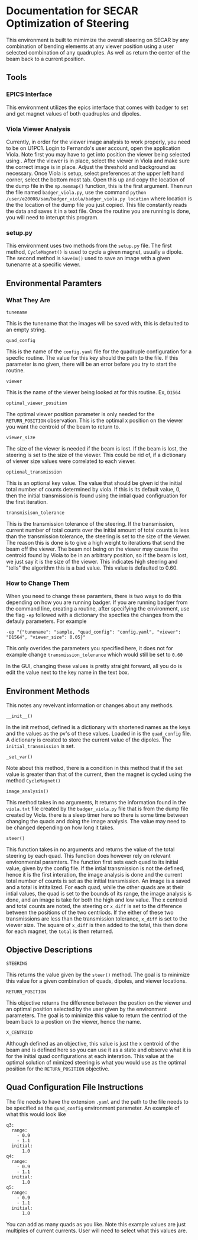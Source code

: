 # Documentation for SECAR Optimization of Steering

This environment is built to mimimize the overall steering on SECAR by any combination of bending elements at any viewer position using a user selected combination of any quadruples. As well as return the center of the beam back to a current position.

## Tools 

### EPICS Interface

This environment utilizes the epics interface that comes with badger to set and get magnet values of both quadruples and dipoles.

### Viola Viewer Analysis

Currently, in order for the viewer image analysis to work properly, you need to be on U1PC1. Login to Fernando's user account, open the application Viola. Note first you may have to get into position the viewer being selected using . After the viewer is in place, select the viewer in Viola and make sure the correct image is in place. Adjust the threshold and background as necessary. Once Viola is setup, select preferences at the upper left hand corner, select the bottom most tab. Open this up and copy the location of the dump file in the `np.memmap()` function, this is the first argument. Then run the file named `badger_viola.py`, use the command `python /user/e20008/sam/badger_viola/badger_viola.py location` where location is the the location of the dump file you just copied. This file constantly reads the data and saves it in a text file. Once the routine you are running is done, you will need to interupt this program.  

### setup.py

This environment uses two methods from the `setup.py` file. The first method, `CycleMagnet()` is used to cycle a given magnet, usually a dipole. The second method is `SaveIm()` used to save an image with a given tunename at a specific viewer. 

## Environmental Paramters

### What They Are

`tunename`

This is the tunename that the images will be saved with, this is defaulted to an empty string.

`quad_config`

This is the name of the `config.yaml` file for the quadruple configuration for a specfic routine. The value for this key should the path to the file. If this parameter is no given, there will be an error before you try to start the routine. 

`viewer`

This is the name of the viewer being looked at for this routine. Ex, `D1564`

`optimal_viewer_position`

The optimal viewer position parameter is only needed for the `RETURN_POSITION` observation. This is the optimal x position on the viewer you want the centroid of the beam to return to. 

`viewer_size`

The size of the viewer is needed if the beam is lost. If the beam is lost, the steering is set to the size of the viewer. This could be rid of, if a dictionary of viewer size values were correlated to each viewer.

`optional_transmission`

This is an optional key value. The value that should be given id the initial total number of counts determined by viola. If this is its default value, 0, then the initial transmission is found using the intial quad configruation for the first iteration.

`transmisison_tolerance`

This is the transmission tolerance of the steering. If the transmission, current number of total counts over the initial amount of total counts is less than the transmission tolerance, the steering is set to the size of the viewer. The reason this is done is to give a high weight to iterations that send the beam off the viewer. The beam not being on the viewer may cause the centroid found by Viola to be in an arbitrary position, so if the beam is lost, we just say it is the size of the viewer. This indicates high steering and "tells" the algorithm this is a bad value. This value is defaulted to 0.60. 


### How to Change Them

When you need to change these paramters, there is two ways to do this depending on how you are running badger. If you are running badger from the command line, creating a routine, after specifying the environment, use the flag `-ep` followed with a dictionary the specfies the changes from the defauly parameters. For example

```
-ep "{"tunename": "sample, "quad_config": "config.yaml", "viewer": "D1564", "viewer_size": 0.05}"
```

This only overides the parameters you specified here, it does not for example change `transmission_tolerance` which would still be set to `0.60`

In the GUI, changing these values is pretty straight forward, all you do is edit the value next to the key name in the text box.

## Environment Methods

This notes any revelvant information or changes about any methods.

`__init__()`

In the init method, defined is a dictionary with shortened names as the keys and the values as the pv's of these values. Loaded in is the `quad_config` file. A dictionary is created to store the current value of the dipoles. The `initial_transmission` is set.

`_set_var()`

Note about this method, there is a condition in this method that if the set value is greater than that of the current, then the magnet is cycled using the method `CycleMagnet()`

`image_analysis()`

This method takes in no arguments, It returns the information found in the `viola.txt` file created by the `badger_viola.py` file that is from the dump file created by Viola. there is a sleep timer here so there is some time between changing the quads and doing the image analysis. The value may need to be changed depending on how long it takes. 

`steer()`

This function takes in no arguments and returns the value of the total steering by each quad. This function does however rely on relevant environmental paramters. The function first sets each quad to its initial value, given by the config file. If the intial transmission is not the defined, hence it is the first interation, the image analysis is done and the current total number of counts is set as the initial transmission. An image is a saved and a total is intitalized. For each quad, while the other quads are at their intial values, the quad is set to the bounds of its range, the image analysis is done, and an image is take for both the high and low value. The x centroid and total counts are noted, the steering or `x_diff` is set to the difference between the positions of the two centriods. If the either of these two transmissions are less than the transmission tolerance, `x_diff` is set to the viewer size. The square of `x_diff` is then added to the total, this then done for each magnet, the `total` is then returned.

## Objective Descriptions

`STEERING`

This returns the value given by the `steer()` method. The goal is to minimize this value for a given combination of quads, dipoles, and viewer locations. 

`RETURN_POSITION`

This objective returns the difference between the postion on the viewer and an optimal position selected by the user given by the environment parameters. The goal is to minimize this value to return the centriod of the beam back to a postion on the viewer, hence the name.

`X_CENTROID`

Although defined as an objective, this value is just the x centroid of the beam and is defined here so you can use it as a state and observe what it is for the initial quad configurations at each interation. This value at the optimal solution of mimized steering is what you would use as the optimal position for the `RETURN_POSITION` objective.

## Quad Configuration File Instructions

The file needs to have the extension `.yaml` and the path to the file needs to be specified as the `quad_config` environment parameter. An example of what this would look like
```
q3:
  range:
    - 0.9
    - 1.1
  initial:
      1.0
q4:
  range:
    - 0.9
    - 1.1
  initial: 
      1.0
q5:
  range:
    - 0.9
    - 1.1
  initial: 
      1.0
```

You can add as many quads as you like. Note this example values are just multiples of current currents. User will need to select what this values are. 